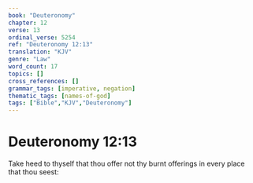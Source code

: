 ```yaml
---
book: "Deuteronomy"
chapter: 12
verse: 13
ordinal_verse: 5254
ref: "Deuteronomy 12:13"
translation: "KJV"
genre: "Law"
word_count: 17
topics: []
cross_references: []
grammar_tags: [imperative, negation]
thematic_tags: [names-of-god]
tags: ["Bible","KJV","Deuteronomy"]
---
```


# Deuteronomy 12:13

Take heed to thyself that thou offer not thy burnt offerings in every place that thou seest:
